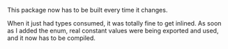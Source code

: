 This package now has to be built every time it changes.

When it just had types consumed, it was totally fine to get inlined. As soon as I added the enum, real constant values were being exported and used, and it now has to be compiled.